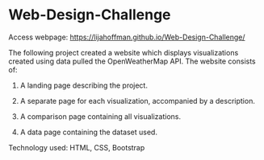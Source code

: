 # Web-Design-Challenge

Access webpage: https://lijahoffman.github.io/Web-Design-Challenge/

The following project created a website which displays visualizations created using data pulled the OpenWeatherMap API. The website consists of: 

1. A landing page describing the project. 

2. A separate page for each visualization, accompanied by a description. 

3. A comparison page containing all visualizations. 

4. A data page containing the dataset used. 


Technology used: HTML, CSS, Bootstrap